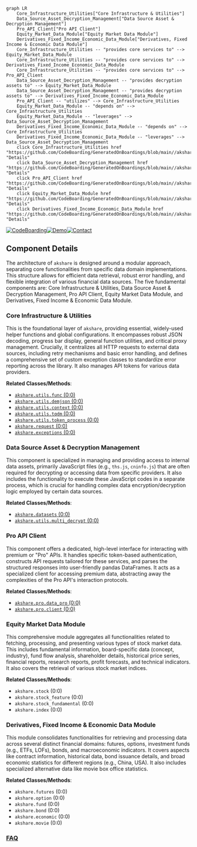 ```mermaid
graph LR
    Core_Infrastructure_Utilities["Core Infrastructure & Utilities"]
    Data_Source_Asset_Decryption_Management["Data Source Asset & Decryption Management"]
    Pro_API_Client["Pro API Client"]
    Equity_Market_Data_Module["Equity Market Data Module"]
    Derivatives_Fixed_Income_Economic_Data_Module["Derivatives, Fixed Income & Economic Data Module"]
    Core_Infrastructure_Utilities -- "provides core services to" --> Equity_Market_Data_Module
    Core_Infrastructure_Utilities -- "provides core services to" --> Derivatives_Fixed_Income_Economic_Data_Module
    Core_Infrastructure_Utilities -- "provides core services to" --> Pro_API_Client
    Data_Source_Asset_Decryption_Management -- "provides decryption assets to" --> Equity_Market_Data_Module
    Data_Source_Asset_Decryption_Management -- "provides decryption assets to" --> Derivatives_Fixed_Income_Economic_Data_Module
    Pro_API_Client -- "utilizes" --> Core_Infrastructure_Utilities
    Equity_Market_Data_Module -- "depends on" --> Core_Infrastructure_Utilities
    Equity_Market_Data_Module -- "leverages" --> Data_Source_Asset_Decryption_Management
    Derivatives_Fixed_Income_Economic_Data_Module -- "depends on" --> Core_Infrastructure_Utilities
    Derivatives_Fixed_Income_Economic_Data_Module -- "leverages" --> Data_Source_Asset_Decryption_Management
    click Core_Infrastructure_Utilities href "https://github.com/CodeBoarding/GeneratedOnBoardings/blob/main//akshare/Core_Infrastructure_Utilities.md" "Details"
    click Data_Source_Asset_Decryption_Management href "https://github.com/CodeBoarding/GeneratedOnBoardings/blob/main//akshare/Data_Source_Asset_Decryption_Management.md" "Details"
    click Pro_API_Client href "https://github.com/CodeBoarding/GeneratedOnBoardings/blob/main//akshare/Pro_API_Client.md" "Details"
    click Equity_Market_Data_Module href "https://github.com/CodeBoarding/GeneratedOnBoardings/blob/main//akshare/Equity_Market_Data_Module.md" "Details"
    click Derivatives_Fixed_Income_Economic_Data_Module href "https://github.com/CodeBoarding/GeneratedOnBoardings/blob/main//akshare/Derivatives_Fixed_Income_Economic_Data_Module.md" "Details"
```
[![CodeBoarding](https://img.shields.io/badge/Generated%20by-CodeBoarding-9cf?style=flat-square)](https://github.com/CodeBoarding/CodeBoarding)[![Demo](https://img.shields.io/badge/Try%20our-Demo-blue?style=flat-square)](https://www.codeboarding.org/demo)[![Contact](https://img.shields.io/badge/Contact%20us%20-%20contact@codeboarding.org-lightgrey?style=flat-square)](mailto:contact@codeboarding.org)

## Component Details

The architecture of `akshare` is designed around a modular approach, separating core functionalities from specific data domain implementations. This structure allows for efficient data retrieval, robust error handling, and flexible integration of various financial data sources. The five fundamental components are: Core Infrastructure & Utilities, Data Source Asset & Decryption Management, Pro API Client, Equity Market Data Module, and Derivatives, Fixed Income & Economic Data Module.

### Core Infrastructure & Utilities
This is the foundational layer of `akshare`, providing essential, widely-used helper functions and global configurations. It encompasses robust JSON decoding, progress bar display, general function utilities, and critical proxy management. Crucially, it centralizes all HTTP requests to external data sources, including retry mechanisms and basic error handling, and defines a comprehensive set of custom exception classes to standardize error reporting across the library. It also manages API tokens for various data providers.


**Related Classes/Methods**:

- <a href="https://github.com/akfamily/akshare/blob/master/akshare/utils/func.py#L0-L0" target="_blank" rel="noopener noreferrer">`akshare.utils.func` (0:0)</a>
- <a href="https://github.com/akfamily/akshare/blob/master/akshare/utils/demjson.py#L0-L0" target="_blank" rel="noopener noreferrer">`akshare.utils.demjson` (0:0)</a>
- <a href="https://github.com/akfamily/akshare/blob/master/akshare/utils/context.py#L0-L0" target="_blank" rel="noopener noreferrer">`akshare.utils.context` (0:0)</a>
- <a href="https://github.com/akfamily/akshare/blob/master/akshare/utils/tqdm.py#L0-L0" target="_blank" rel="noopener noreferrer">`akshare.utils.tqdm` (0:0)</a>
- <a href="https://github.com/akfamily/akshare/blob/master/akshare/utils/token_process.py#L0-L0" target="_blank" rel="noopener noreferrer">`akshare.utils.token_process` (0:0)</a>
- <a href="https://github.com/akfamily/akshare/blob/master/akshare/request.py#L0-L0" target="_blank" rel="noopener noreferrer">`akshare.request` (0:0)</a>
- <a href="https://github.com/akfamily/akshare/blob/master/akshare/exceptions.py#L0-L0" target="_blank" rel="noopener noreferrer">`akshare.exceptions` (0:0)</a>


### Data Source Asset & Decryption Management
This component is specialized in managing and providing access to internal data assets, primarily JavaScript files (e.g., `ths.js`, `cninfo.js`) that are often required for decrypting or accessing data from specific providers. It also includes the functionality to execute these JavaScript codes in a separate process, which is crucial for handling complex data encryption/decryption logic employed by certain data sources.


**Related Classes/Methods**:

- <a href="https://github.com/akfamily/akshare/blob/master/akshare/datasets.py#L0-L0" target="_blank" rel="noopener noreferrer">`akshare.datasets` (0:0)</a>
- <a href="https://github.com/akfamily/akshare/blob/master/akshare/utils/multi_decrypt.py#L0-L0" target="_blank" rel="noopener noreferrer">`akshare.utils.multi_decrypt` (0:0)</a>


### Pro API Client
This component offers a dedicated, high-level interface for interacting with premium or "Pro" APIs. It handles specific token-based authentication, constructs API requests tailored for these services, and parses the structured responses into user-friendly pandas DataFrames. It acts as a specialized client for accessing premium data, abstracting away the complexities of the Pro API's interaction protocols.


**Related Classes/Methods**:

- <a href="https://github.com/akfamily/akshare/blob/master/akshare/pro/data_pro.py#L0-L0" target="_blank" rel="noopener noreferrer">`akshare.pro.data_pro` (0:0)</a>
- <a href="https://github.com/akfamily/akshare/blob/master/akshare/pro/client.py#L0-L0" target="_blank" rel="noopener noreferrer">`akshare.pro.client` (0:0)</a>


### Equity Market Data Module
This comprehensive module aggregates all functionalities related to fetching, processing, and presenting various types of stock market data. This includes fundamental information, board-specific data (concept, industry), fund flow analysis, shareholder details, historical price series, financial reports, research reports, profit forecasts, and technical indicators. It also covers the retrieval of various stock market indices.


**Related Classes/Methods**:

- `akshare.stock` (0:0)
- `akshare.stock_feature` (0:0)
- `akshare.stock_fundamental` (0:0)
- `akshare.index` (0:0)


### Derivatives, Fixed Income & Economic Data Module
This module consolidates functionalities for retrieving and processing data across several distinct financial domains: futures, options, investment funds (e.g., ETFs, LOFs), bonds, and macroeconomic indicators. It covers aspects like contract information, historical data, bond issuance details, and broad economic statistics for different regions (e.g., China, USA). It also includes specialized alternative data like movie box office statistics.


**Related Classes/Methods**:

- `akshare.futures` (0:0)
- `akshare.option` (0:0)
- `akshare.fund` (0:0)
- `akshare.bond` (0:0)
- `akshare.economic` (0:0)
- `akshare.movie` (0:0)




### [FAQ](https://github.com/CodeBoarding/GeneratedOnBoardings/tree/main?tab=readme-ov-file#faq)
